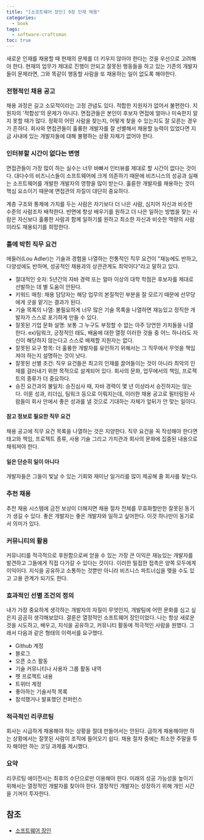 ```yaml
---
title: "[소프트웨어 장인] 9장 인재 채용"
categories:
  - book
tags:
  - software-craftsman
toc: true
---
```


새로운 인재를 채용할 때 현재의 문제를 더 키우지 않아야 한다는 것을 우선으로 고려해야 한다. 현재의 업무가 제대로 진행이 안되고 잘못된 행동들을
하고 있는 기존의 개발자들이 문제라면, 그와 똑같이 행동할 사람을 또 채용하는 일이 없도록 해야한다.

### 전형적인 채용 공고

채용 과정은 길고 소모적이라는 고정 관념도 있다. 적합한 지원자가 없어서 불편한다. 지원자의 '적합성'의 문제가 아니다.
면접관들은 본인이 후보자 면접에 얼마나 미숙한지 알지 못할 때가 많다. 정확히 어떤 사람을 찾는지, 어떻게 찾을 수 있는지도 잘 모른는 경우가 흔하다.
회사와 면접관들이 훌륭한 개발자를 잘 선별해서 채용할 능력이 있었다면 지금 사내에 있는 개발자들에 대해 불평하는 상황 자체가 없어야 한다.

### 인터뷰할 시간이 없다는 변명

면접관들이 가장 많이 하는 실수는 너무 바빠서 인터뷰를 제대로 할 시간이 없다는 것이다.
대다수의 비즈니스들이 소프트웨어에 크게 의존하기 때문에 비즈니스의 성공과 실패는 소프트웨어를 개발한 개발자의 영향을 많이 받는다.
훌륜한 개발자를 채용하는 것이 핵심 요소이기 때문에 면접관의 자질이 대단히 중요하다.

계층 구조와 통제에 가치를 두는 사람은 자기보다 더 나은 사람, 심지어 자신과 비슷한 수준의 사람조차 배척한다.
반면에 항상 배우기를 원하고 더 나은 일하는 방법을 찾는 사람은 자신보다 훌륭한 사람과 함께 일하기를 원하고 최소한
자신과 비슷한 역량의 사람이라도 채용되기를 희망한다.

### 틀에 박힌 직무 요건

애들러(Lou Adler)는 기술과 경험을 나열하는 전통적인 직무 요건이 "재능에도 반하고, 다양성에도 반하며, 성공적인 채용과의 상관관계도 최악이다"라고 말하고 있다.

- 절대적인 숫자: 5년간의 자바 경력 또는 얼마 이상의 대학 학점은 후보자를 제대로 선발하는 데 별 도움이 안된다.
- 키워드 매칭: 채용 담당자는 해당 업무의 본질적인 부분을 잘 모르기 때문에 선무당에게 굿을 맡기는 결과가 된다.
- 기술 목록의 나열: 불필요하게 너무 많은 기술 목록을 나열하면 재능있고 정직한 개발자가 스스로 포기하게 만들 수 있다.
- 잘못된 기업 문화 설명: 보통 그 누구도 부정할 수 없는 아주 당연한 가치들을 나열한다. ex)팀워크, 긍정적인 태도, 배움에 대한 열정
  이러한 것들 중 어느 하나라도 자신이 해당하지 않는다고 스스로 배제할 지원자는 없다.
- 잘못된 요구 항목: 더 훌륭한 개발자를 유인하기 위해서는 그 직무에서 무엇을 책임져야 하는지 설명하는 것이 낫다.
- 잘못된 선별 조건: 직우 요건들은 최고의 인재를 끌어들이는 것이 아니라 최악의 인재를 걸러내기 위한 목적으로 설계되어 있다.
  회사의 문화, 업무에서의 책임, 프로젝트의 종류가 더 중요하다.
- 승진 요건과의 불일치: 승진심사 때, 자바 경력이 몇 년 이상라서 승진하지는 않는다. 이룬 성과, 리더십, 팀워크 등으로 이뤄지는데,
  이러한 채용 공고로 필터링된 사람들이 회사 안에서 좋은 성과를 낼 것으로 기대하는 자체가 앞뒤가 안 맞는 일이다.

#### 참고 정보로 필요한 직무 요건

채용 공고에 직무 요건 목록을 나열하는 것은 지양한다. 직무 요건을 꼭 작성해야 한다면 태고와 책임, 프로젝트 종류, 사용 기술 그리고
가치관과 회사의 문화에 집중된 내용으로 채워져야 한다.

#### 일은 단순히 일이 아니다

개발자들은 그들이 빛날 수 있는 기회와 재미난 일거리를 많이 제공해 줄 회사를 찾는다.

### 추천 채용

추천 채용 시스템에 금전 보상이 더해지면 채용 절차 전체를 무효화할만한 잘못된 동기가 생길 수 있다. 좋은 개발자는 좋은 개발자와 일하고 싶어한다.
이것 하나만이 동기로서 의미가 있다.

### 커뮤니티의 활용

커뮤니티를 적극적으로 후원함으로써 얻을 수 있는 가장 큰 이익은 재능있는 개발자를 발견하고 그들에게 직접 다가갈 수 있다는 것이다.
이러한 밀접한 접촉은 양쪽 모두에게 이익이다. 지식을 공유하고 소통하는 것뿐만 아니라 비즈니스 파트너십을 맺을 수도 있고 고용 관계가
되기도 한다.

### 효과적인 선별 조건의 정의

내가 가장 중요하게 생각하는 개발자의 자질이 무엇인지, 개발팀에 어떤 문화를 심고 싶은지 곰곰히 생각해보았다. 결론은 열정적인 소프트웨어 장인이었다.
나는 항상 새로운 것을 시도하고, 배우고, 지식을 공유하고, 커뮤니티 활동에 적극적인 사람을 원했다.
그래서 다음과 같은 형태의 이력서를 요구했다.

- Github 계정
- 블로그
- 오픈 소스 활동
- 기술 커뮤니티나 사용자 그룹 활동 내역
- 펫 프로젝트 내용
- 트위터 계정
- 좋아하는 기술서적 목록
- 참석했거나 발표했던 컨퍼런스

### 적극적인 리쿠르팅

회사는 시급하게 채용해야 하는 상황을 절대 만들어서는 안된다. 급하게 채용해야만 하는 상황에서는 잘못된 사람이 조직에 들어오기 쉽다.
채용 절차 중에는 최소한 주말을 투자 해야만 하는 코딩 과제를 제시했다.

### 요약

리쿠르팅 에이전시는 최후의 수단으로만 이용해야 한다. 미래의 성공 가능성을 높이기 위해서는 열정적인 개발자를 찾아야 한다.
열정적인 개발자는 성장하기 위해 개인 시간을 기꺼이 투자한다.

## 참조

- [소프트웨어 장인](http://www.yes24.com/Product/Goods/20461940)